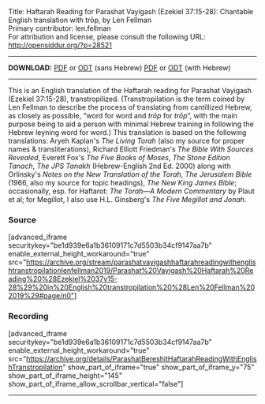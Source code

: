 <html>
<head></head>
<body>
Title: Haftarah Reading for Parashat Vayigash (Ezekiel 37:15-28): Chantable English translation with trōp, by Len Fellman<br />
Primary contributor: len.fellman<br />
For attribution and license, please consult the following URL: <a href="http://opensiddur.org/?p=28521">http://opensiddur.org/?p=28521</a>
<p />
<hr />

<strong>DOWNLOAD:</strong> 
<a href="https://archive.org/download/parashatvayigashhaftarahreadingwithenglishtranstropilationlenfellman2019/Parashat%20Vayigash%20Haftarah%20Reading%20%28Ezekiel%2037v15-28%29%20in%20English%20transtropilation%20%28Len%20Fellman%202019%29%20-%20english%20only.pdf">PDF</a> or <a href="https://archive.org/download/parashatvayigashhaftarahreadingwithenglishtranstropilationlenfellman2019/Parashat%20Vayigash%20Haftarah%20Reading%20%28Ezekiel%2037v15-28%29%20in%20English%20transtropilation%20%28Len%20Fellman%202019%29%20-%20english%20only.odt">ODT</a> (sans Hebrew)
<a href="https://archive.org/download/parashatvayigashhaftarahreadingwithenglishtranstropilationlenfellman2019/Parashat%20Vayigash%20Haftarah%20Reading%20%28Ezekiel%2037v15-28%29%20in%20English%20transtropilation%20%28Len%20Fellman%202019%29.pdf">PDF</a> or <a href="https://archive.org/download/parashatvayigashhaftarahreadingwithenglishtranstropilationlenfellman2019/Parashat%20Vayigash%20Haftarah%20Reading%20%28Ezekiel%2037v15-28%29%20in%20English%20transtropilation%20%28Len%20Fellman%202019%29.odt">ODT</a> (with Hebrew)

<hr />

This is an English translation of the Haftarah reading for Parashat Vayigash (Ezekiel 37:15-28), transtropilized. (Transtropilation is the term coined by Len Fellman to describe the process of translating from cantillized Hebrew, as closely as possible, “word for word and <em>trōp</em> for <em>trōp</em>”, with the main purpose being to aid a person with minimal Hebrew training in following the Hebrew leyning word for word.) This translation is based on the following translations: Aryeh Kaplan's <em>The Living Torah</em> (also my source for proper names &amp; transliterations), Richard Elliott Friedman's <em>The Bible With Sources Revealed</em>, Everett Fox's <em>The Five Books of Moses</em>, <em>The Stone Edition Tanach</em>, <em>The JPS Tanakh</em> (Hebrew-English 2nd Ed. 2000) along with Orlinsky's <em>Notes on the New Translation of the Torah</em>, <em>The Jerusalem Bible</em> (1966, also my source for topic headings), <em>The New King James Bible</em>; occasionally, esp. for Haftarot: <em>The Torah—A Modern Commentary</em> by Plaut et al; for Megillot, I also use H.L. Ginsberg's <em>The Five Megillot and Jonah</em>.

<h3>Source</h3>

[advanced_iframe securitykey="be1d939e6a1b36109171c7d5503b34cf9147aa7b" enable_external_height_workaround="true" src="https://archive.org/stream/parashatvayigashhaftarahreadingwithenglishtranstropilationlenfellman2019/Parashat%20Vayigash%20Haftarah%20Reading%20%28Ezekiel%2037v15-28%29%20in%20English%20transtropilation%20%28Len%20Fellman%202019%29#page/n0"]

<h3>Recording</h3>

[advanced_iframe securitykey="be1d939e6a1b36109171c7d5503b34cf9147aa7b" enable_external_height_workaround="true" src="https://archive.org/details/ParashatBereshitHaftarahReadingWithEnglishTranstropilation" show_part_of_iframe="true" show_part_of_iframe_y="75" show_part_of_iframe_height="145" show_part_of_iframe_allow_scrollbar_vertical="false"]

<hr />
&nbsp;
</body>
</html>